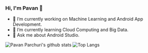 ### Hi, I'm Pavan 👋

<!--
**PavanParchuri/PavanParchuri** is a ✨ _special_ ✨ repository because its `README.md` (this file) appears on your GitHub profile.
-->

- 🔭 I’m currently working on Machine Learning and Android App Development.
- 🌱 I’m currently learning Cloud Computing and Big Data. <!-- - 👯 I’m looking to collaborate on ...  - 🤔 I’m looking for help with ... -->
- 💬 Ask me about Android Studio.
<!-- - 📫 How to reach me: ...
- 😄 Pronouns: ...
- ⚡ Fun fact: ... -->

![Pavan Parchuri's github stats](https://github-readme-stats.vercel.app/api?username=PavanParchuri&show_icons=true&theme=default&include_all_commits=true&hide_border=true)
![Top Langs](https://github-readme-stats.vercel.app/api/top-langs/?username=PavanParchuri&theme=default&hide_border=true)
